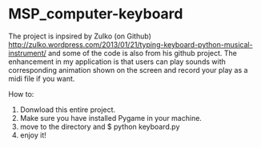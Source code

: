 MSP_computer-keyboard
=====================

The project is inpsired by Zulko (on Github) http://zulko.wordpress.com/2013/01/21/typing-keyboard-python-musical-instrument/ and some of the code is also from his github project. The enhancement in my application is that users can play sounds with corresponding animation shown on the screen and record your play as a midi file if you want.

How to: 
1. Donwload this entire project.
2. Make sure you have installed Pygame in your machine.
3. move to the directory and $ python keyboard.py
4. enjoy it!
